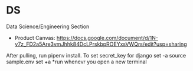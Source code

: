 # DS
Data Science/Engineering Section

* Product Canvas: https://docs.google.com/document/d/1N-v7z_FD2a5Are3vmJhhk84DcLPrskbpROEYxsVWQrs/edit?usp=sharing

After pulling, run pipenv install.
To set secret_key for django
    set -a
    source sample.env
    set +a
    *run whenevr you open a new terminal
    
    
